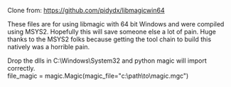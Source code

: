 
Clone from: https://github.com/pidydx/libmagicwin64

These files are for using libmagic with 64 bit Windows and were compiled using MSYS2.
Hopefully this will save someone else a lot of pain. Huge thanks to the MSYS2 folks 
because getting the tool chain to build this natively was a horrible pain.  

Drop the dlls in C:\Windows\System32 and python magic will import correctly.  
file_magic = magic.Magic(magic_file="c:\path\to\magic.mgc")
